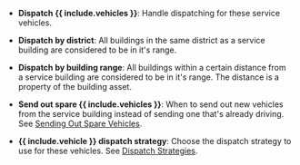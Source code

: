 - **Dispatch {{ include.vehicles }}**: 
  Handle dispatching for these service vehicles.

- **Dispatch by district**: 
  All buildings in the same district as a service building are considered to be in it's range.

- **Dispatch by building range**: 
  All buildings within a certain distance from a service building are considered to be in it's range. The distance is a property of the building asset.

- **Send out spare {{ include.vehicles }}**: 
  When to send out new vehicles from the service building instead of sending one that's already driving.
  See [Sending Out Spare Vehicles](OptionsStandardServices.html#SendoutSpares).  

- **{{ include.vehicle }} dispatch strategy**: 
  Choose the dispatch strategy to use for these vehicles.
  See [Dispatch Strategies](OptionsStandardServices.html#DispatchStrategies).  
